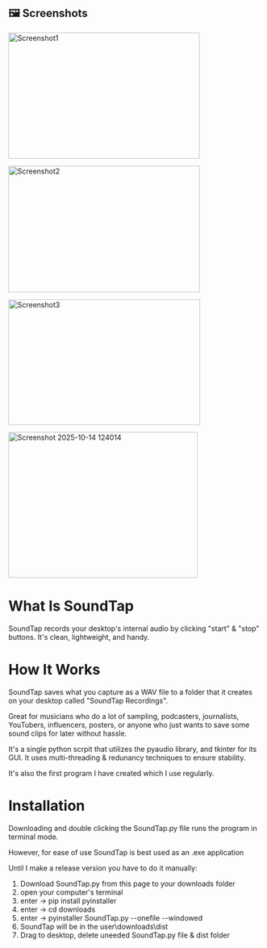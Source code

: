 ## 🖼️ Screenshots

<img width="379" height="250" alt="Screenshot1" src="https://github.com/user-attachments/assets/bf9c8cf9-b241-48cd-ab1f-b15bc971ceb5" /><br>

<img width="379" height="251" alt="Screenshot2" src="https://github.com/user-attachments/assets/3914115b-68d1-4d80-b9af-3c92c2a50a2d" /><br>

<img width="380" height="249" alt="Screenshot3" src="https://github.com/user-attachments/assets/fff870aa-c5d0-4724-b6e7-a277ca407216" /><br>

<img width="375" height="289" alt="Screenshot 2025-10-14 124014" src="https://github.com/user-attachments/assets/74754068-6957-4bc8-87b8-12523b8f2aae" />



# What Is SoundTap
SoundTap records your desktop's internal audio by clicking "start" & "stop" buttons. It's clean, lightweight, and handy.

# How It Works
SoundTap saves what you capture as a WAV file to a folder that it creates on your desktop called "SoundTap Recordings".

Great for musicians who do a lot of sampling, podcasters, journalists, YouTubers, influencers, posters, or anyone who just wants to save some sound clips for later without hassle.

It's a single python scrpit that utilizes the pyaudio library, and tkinter for its GUI. It uses multi-threading & redunancy techniques to ensure stability.

It's also the first program I have created which I use regularly.

# Installation
Downloading and double clicking the SoundTap.py file runs the program in terminal mode.

However, for ease of use SoundTap is best used as an .exe application

Until I make a release version you have to do it manually:

1. Download SoundTap.py from this page to your downloads folder
2. open your computer's terminal
3. enter -> pip install pyinstaller
4. enter -> cd downloads
6. enter -> pyinstaller SoundTap.py --onefile --windowed
5. SoundTap will be in the user\downloads\dist
6. Drag to desktop, delete uneeded SoundTap.py file & dist folder
